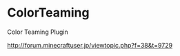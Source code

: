 ColorTeaming
============

Color Teaming Plugin

http://forum.minecraftuser.jp/viewtopic.php?f=38&t=9729

